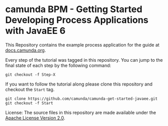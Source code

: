 # camunda BPM - Getting Started Developing Process Applications with JavaEE 6

This Repository contains the example process application for the guide at [docs.camunda.org](https://docs.camunda.org/get-started/javaee7/).

Every step of the tutorial was tagged in this repository. You can jump to the final state of each step
by the following command:

```
git checkout -f Step-X
```

If you want to follow the tutorial along please clone this repository and checkout the `Start` tag.

```
git clone https://github.com/camunda/camunda-get-started-javaee.git
git checkout -f Start
```
License: The source files in this repository are made available under the [Apache License Version 2.0](./LICENSE).